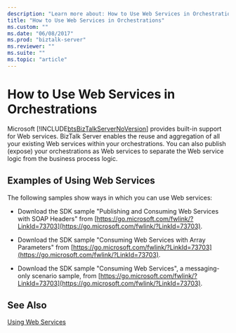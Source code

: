 ```yaml
---
description: "Learn more about: How to Use Web Services in Orchestrations"
title: "How to Use Web Services in Orchestrations"
ms.custom: ""
ms.date: "06/08/2017"
ms.prod: "biztalk-server"
ms.reviewer: ""
ms.suite: ""
ms.topic: "article"
---
```

# How to Use Web Services in Orchestrations
Microsoft [!INCLUDE[btsBizTalkServerNoVersion](../includes/btsbiztalkservernoversion-md.md)] provides built-in support for Web services. BizTalk Server enables the reuse and aggregation of all your existing Web services within your orchestrations. You can also publish (expose) your orchestrations as Web services to separate the Web service logic from the business process logic.

## Examples of Using Web Services
 The following samples show ways in which you can use Web services:

-   Download the SDK sample "Publishing and Consuming Web Services with SOAP Headers" from [https://go.microsoft.com/fwlink/?LinkId=73703](https://go.microsoft.com/fwlink/?LinkId=73703).

-   Download the SDK sample "Consuming Web Services with Array Parameters" from [https://go.microsoft.com/fwlink/?LinkId=73703](https://go.microsoft.com/fwlink/?LinkId=73703).

-   Download the SDK sample "Consuming Web Services", a messaging-only scenario sample, from [https://go.microsoft.com/fwlink/?LinkId=73703](https://go.microsoft.com/fwlink/?LinkId=73703).

## See Also
 [Using Web Services](../core/using-web-services.md)
